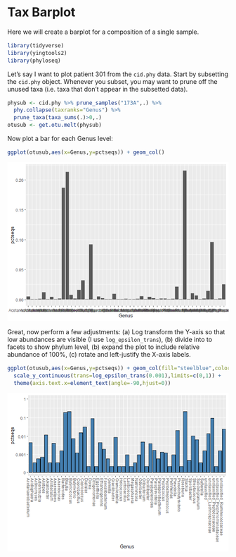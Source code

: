 Tax Barplot
================

Here we will create a barplot for a composition of a single sample.

``` r
library(tidyverse)
library(yingtools2)
library(phyloseq)
```

Let’s say I want to plot patient 301 from the `cid.phy` data. Start by
subsetting the `cid.phy` object. Whenever you subset, you may want to
prune off the unused taxa (i.e. taxa that don’t appear in the subsetted
data).

``` r
physub <- cid.phy %>% prune_samples("173A",.) %>% 
  phy.collapse(taxranks="Genus") %>%
  prune_taxa(taxa_sums(.)>0,.)
otusub <- get.otu.melt(physub)
```

Now plot a bar for each Genus level:

``` r
ggplot(otusub,aes(x=Genus,y=pctseqs)) + geom_col()
```

![](taxbar_files/figure-gfm/unnamed-chunk-3-1.png)<!-- -->

Great, now perform a few adjustments: (a) Log transform the Y-axis so
that low abundances are visible (I use `log_epsilon_trans`), (b) divide
into to facets to show phylum level, (b) expand the plot to include
relative abundance of 100%, (c) rotate and left-justify the X-axis
labels.

``` r
ggplot(otusub,aes(x=Genus,y=pctseqs)) + geom_col(fill="steelblue",color="black") + 
  scale_y_continuous(trans=log_epsilon_trans(0.001),limits=c(0,1)) +
  theme(axis.text.x=element_text(angle=-90,hjust=0))
```

![](taxbar_files/figure-gfm/unnamed-chunk-4-1.png)<!-- -->
